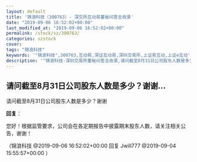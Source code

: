 ```yaml
---
layout: default
title: '锦浪科技（300763）- 深交所互动易董秘问答全收录'
date: "2019-09-06 16:52:02+00:00"
last_modified_at: "2019-09-06 16:52:02+00:00"
permalink: /stock/sz/300763/
categories: szstock
cover: 
tags: "锦浪科技"
keywords: '"锦浪科技",300763,互动易,深证互动易,深圳交易所,上证易互动,上证e互动'
description: '"锦浪科技-深圳交易所董秘问答全收录,请问截至8月31日公司股东人数是多少？谢谢"'
---
```


## 请问截至8月31日公司股东人数是多少？谢谢...

请问截至8月31日公司股东人数是多少？谢谢

**回复**：

您好！根据监管要求，公司会在各定期报告中披露期末股东人数，请关注相关公告，谢谢！ 

（锦浪科技  @2019-09-06 16:52:02+00:00 回复 Jwill777  @2019-09-04 15:55:57+00:00 ）

